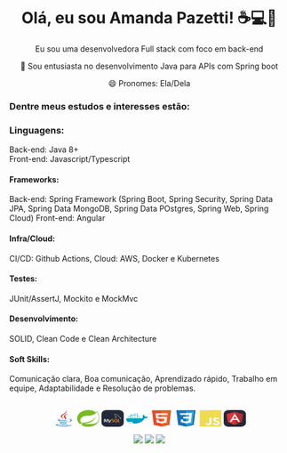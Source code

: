 <h1 align="center">Olá, eu sou Amanda Pazetti! ☕💻🌿</h1>


<div align="center">

  
 Eu sou uma desenvolvedora Full stack com foco em back-end 


💬 Sou entusiasta no desenvolvimento Java para APIs com Spring boot


😄 Pronomes: Ela/Dela

<div style="text-align: left;">

### Dentre meus estudos e interesses estão:

### Linguagens:
Back-end: Java 8+  
Front-end: Javascript/Typescript

#### Frameworks:
 Back-end: Spring Framework (Spring Boot, Spring Security, Spring Data JPA, Spring Data MongoDB, Spring Data POstgres, Spring Web, Spring Cloud)
 Front-end: Angular

#### Infra/Cloud:
 CI/CD: Github Actions, 
 Cloud: AWS, 
 Docker e 
 Kubernetes

#### Testes:
 JUnit/AssertJ, 
 Mockito e 
 MockMvc

#### Desenvolvimento:
 SOLID,
 Clean Code e
 Clean Architecture

#### Soft Skills:
 Comunicação clara,
 Boa comunicação,
 Aprendizado rápido,
 Trabalho em equipe,
 Adaptabilidade
  e Resolução de problemas.

</div>

<div style="display: inline_block" align="center"><br>
  <img align="center" alt="Java" height="30" width="40" src="https://raw.githubusercontent.com/devicons/devicon/master/icons/java/java-original.svg">
  <img align="center" alt="spring" height="30" width="40" src="https://raw.githubusercontent.com/devicons/devicon/master/icons/spring/spring-original.svg">
  <img align="center" alt="MySQL" height="30" width="40" src="https://raw.githubusercontent.com/tandpfun/skill-icons/65dea6c4eaca7da319e552c09f4cf5a9a8dab2c8/icons/MySQL-Dark.svg">
  <img align="center" alt="docker" height="30" width="40" src="https://raw.githubusercontent.com/devicons/devicon/master/icons/docker/docker-plain.svg">
  <img align="center" alt="HTML" height="30" width="40" src="https://raw.githubusercontent.com/devicons/devicon/master/icons/html5/html5-original.svg">
  <img align="center" alt="CSS" height="30" width="40" src="https://raw.githubusercontent.com/devicons/devicon/master/icons/css3/css3-original.svg">
  <img align="center" alt="Js" height="30" width="40" src="https://raw.githubusercontent.com/devicons/devicon/master/icons/javascript/javascript-plain.svg">
  <img align="center" alt="Angular" height="30" width="40" src="https://raw.githubusercontent.com/tandpfun/skill-icons/65dea6c4eaca7da319e552c09f4cf5a9a8dab2c8/icons/Angular-Dark.svg">
</div>

<p align="center"></p>
<div align="center"> 
  <a href="https://www.instagram.com/amandaperesramos/"><img src="https://img.shields.io/badge/-Instagram-%23E4405F?style=for-the-badge&logo=instagram&logoColor=white"></a>
  <a href="https://github.com/amandapazetti"><img src="https://img.shields.io/badge/-GitHub-%23181717?style=for-the-badge&logo=github&logoColor=white"></a>
  <a href="mailto:amandapazettiperes@gmail.com"><img src="https://img.shields.io/badge/-Gmail-%23D14836?style=for-the-badge&logo=gmail&logoColor=white"></a>
</div>

